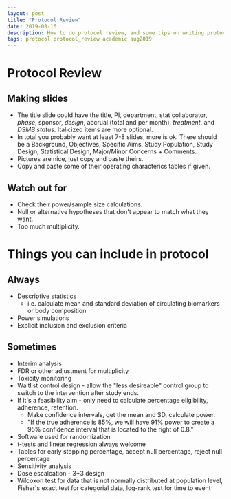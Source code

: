 ```yaml
---
layout: post
title: "Protocol Review"
date: 2019-08-16
description: How to do protocol review, and some tips on writing protocols
tags: protocol protocol_review academic aug2019
---
```


# Protocol Review
## Making  slides
* The title slide could have the title, PI, department, stat collaborator, *phase*, sponsor, *design*, accrual (total and per month), *treatment*, and *DSMB status*. Italicized items are more optional.
* In total you probably want at least 7-8 slides, more is ok. There should be a Background, Objectives, Specific Aims, Study Population, Study Design, Statistical Design, Major/Minor Concerns + Comments.
* Pictures are nice, just copy and paste theirs.
* Copy and paste some of their operating characterics tables if given.

## Watch out for
* Check their power/sample size calculations.
* Null or alternative hypotheses that don't appear to match what they want.
* Too much multiplicity.

# Things you can include in protocol
## Always
* Descriptive statistics
  * i.e. calculate mean and standard deviation of circulating biomarkers or body composition
* Power simulations
* Explicit inclusion and exclusion criteria

## Sometimes
* Interim analysis
* FDR or other adjustment for multiplicity
* Toxicity monitoring
* Waitlist control design - allow the "less desireable" control group to switch to the intervention after study ends.
* If it's a feasibility aim - only need to calculate percentage eligibility, adherence, retention.
  * Make confidence intervals, get the mean and SD, calculate power.
  * "If the true adherence is 85%, we will have 91% power to create a 95% confidence interval that is located to the right of 0.8."
* Software used for randomization
* t-tests and linear regression always welcome
* Tables for early stopping percentage, accept null percentage, reject null percentage
* Sensitivity analysis
* Dose escalcation - 3+3 design
* Wilcoxon test for data that is not normally distributed at population level, Fisher's exact test for categorial data, log-rank test for time to event


